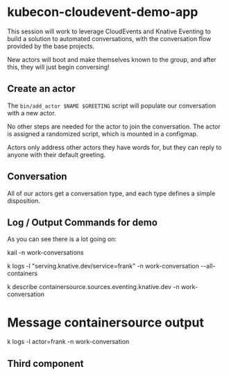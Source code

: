 # kubecon-cloudevent-demo-app

This session will work to leverage CloudEvents and Knative Eventing to build a solution to automated conversations, with the conversation flow provided by the base projects.

New actors will boot and make themselves known to the group, and after this, they will just begin conversing!

## Create an actor

The `bin/add_actor $NAME $GREETING` script will populate our conversation with a new actor.

No other steps are needed for the actor to join the conversation. The actor is assigned a randomized script, which is mounted in a configmap.

Actors only address other actors they have words for, but they can reply to anyone with their default greeting.

## Conversation

All of our actors get a conversation type, and each type defines a simple disposition.

## Log / Output Commands for demo

As you can see there is a lot going on:

kail -n work-conversations

k logs -l "serving.knative.dev/service=frank" -n work-conversation --all-containers

k describe containersource.sources.eventing.knative.dev -n work-conversation

# Message containersource output

k logs -l actor=frank -n work-conversation

## Third component
